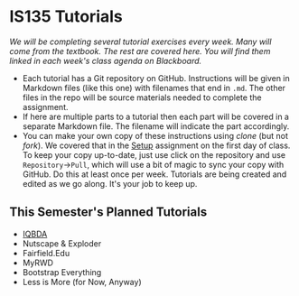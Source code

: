 # IS135 Tutorials
*We will be completing several tutorial exercises every week. Many will come from the textbook. The rest are covered here. You will find them linked in each week's class agenda on Blackboard.*

* Each tutorial has a Git repository on GitHub. Instructions will be given in Markdown files (like this one) with filenames that end in `.md`. The other files in the repo will be source materials needed to complete the assignment.
* If here are multiple parts to a tutorial then each part will be covered in a separate Markdown file. The filename will indicate the part accordingly.
* You can make your own copy of these instructions using *clone* (but not *fork*). We covered that in the [Setup](Setup.md) assignment on the first day of class. To keep your copy up-to-date, just use click on the repository and use `Repository`→`Pull`, which will use a bit of magic to sync your copy with GitHub. Do this at least once per week. Tutorials are being created and edited as we go along. It's your job to keep up.

## This Semester's Planned Tutorials

* [IQBDA](IQBDA/Readme.md)
* Nutscape & Exploder
* Fairfield.Edu
* MyRWD
* Bootstrap Everything
* Less is More (for Now, Anyway)
